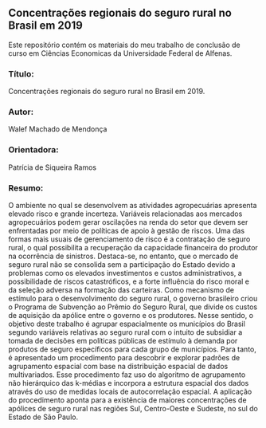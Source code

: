 ## Concentrações regionais do seguro rural no Brasil em 2019

Este repositório contém os materiais do meu trabalho de conclusão de curso em Ciências Economicas da Universidade Federal de Alfenas. 

### Título: 

Concentrações regionais do seguro rural no Brasil em 2019.

### Autor: 

Walef Machado de Mendonça

### Orientadora: 

Patrícia de Siqueira Ramos

### Resumo: 

O ambiente no qual se desenvolvem as atividades agropecuárias apresenta elevado risco e grande incerteza. Variáveis relacionadas aos mercados agropecuários podem gerar oscilações na renda do setor que devem ser enfrentadas por meio de políticas de apoio à gestão de riscos. Uma das formas mais usuais de gerenciamento de risco é a contratação de seguro rural, o qual possibilita a recuperação da capacidade financeira do produtor na ocorrência de sinistros. Destaca-se, no entanto, que o mercado de seguro rural não se consolida sem a participação do Estado devido a problemas como os elevados investimentos e custos administrativos, a possibilidade de riscos catastróficos, e a forte influência do risco moral e da seleção adversa na formação das carteiras. Como mecanismo de estímulo para o desenvolvimento do seguro rural, o governo brasileiro criou o Programa de Subvenção ao Prêmio do Seguro Rural, que divide os custos de aquisição da apólice entre o governo e os produtores. Nesse sentido, o objetivo deste trabalho é agrupar espacialmente os municípios do Brasil segundo variáveis relativas ao seguro rural com o intuito de subsidiar a tomada de decisões em políticas públicas de estímulo à demanda por produtos de seguro específicos para cada grupo de municípios. Para tanto, é apresentado um procedimento para descobrir e explorar padrões de agrupamento espacial com base na distribuição espacial de dados multivariados. Esse procedimento faz uso do algoritmo de agrupamento não hierárquico das k-médias e incorpora a estrutura espacial dos dados através do uso de medidas locais de autocorrelação espacial. A aplicação do procedimento aponta para a existência de maiores concentrações de apólices de seguro rural nas regiões Sul, Centro-Oeste e Sudeste, no sul do Estado de São Paulo. 
